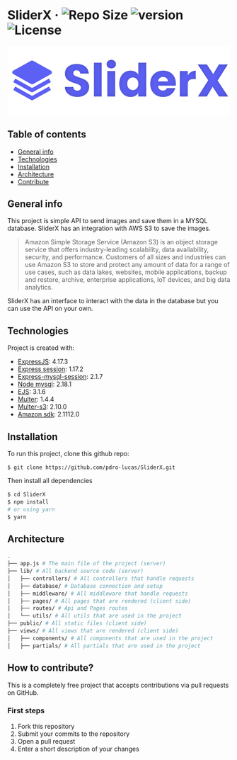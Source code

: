 # SliderX &middot; ![Repo Size](https://img.shields.io/github/repo-size/pdro-lucas/SliderX) ![version](https://img.shields.io/github/package-json/v/pdro-lucas/sliderx) ![License](https://img.shields.io/github/license/pdro-lucas/sliderx)

<p align="center">
  <img src="./public/logo.svg" width="500">
</p>

## Table of contents

- [General info](#general-info)
- [Technologies](#technologies)
- [Installation](#installation)
- [Architecture](#architecture)
- [Contribute](#how-to-contribute)

## General info

This project is simple API to send images and save them in a MYSQL database.
SliderX has an integration with AWS S3 to save the images.

> Amazon Simple Storage Service (Amazon S3) is an object storage service that offers industry-leading scalability, data availability, security, and performance.
> Customers of all sizes and industries can use Amazon S3 to store and protect any amount of data for a range of use cases, such as data lakes, websites, mobile applications, backup and restore, archive, enterprise applications, IoT devices, and big data analytics.

SliderX has an interface to interact with the data in the database but you can use the API on your own.

## Technologies

Project is created with:

- [ExpressJS](https://expressjs.com/): 4.17.3
- [Express session](https://github.com/expressjs/session): 1.17.2
- [Express-mysql-session](https://github.com/chill117/express-mysql-session): 2.1.7
- [Node mysql](https://github.com/mysqljs/mysql): 2.18.1
- [EJS](https://ejs.co/): 3.1.6
- [Multer](https://github.com/expressjs/multer): 1.4.4
- [Multer-s3](https://github.com/anacronw/multer-s3): 2.10.0
- [Amazon sdk](https://github.com/aws/aws-sdk-js): 2.1112.0

## Installation

To run this project, clone this github repo:

```
$ git clone https://github.com/pdro-lucas/SliderX.git
```

Then install all dependencies

```sh
$ cd SliderX
$ npm install
# or using yarn
$ yarn
```

## Architecture

```sh
.
├── app.js # The main file of the project (server)
├── lib/ # All backend source code (server)
│   ├── controllers/ # All controllers that handle requests
│   ├── database/ # Database connection and setup
│   ├── middleware/ # All middleware that handle requests
│   ├── pages/ # All pages that are rendered (client side)
│   ├── routes/ # Api and Pages routes
│   └── utils/ # All utils that are used in the project
├── public/ # All static files (client side)
├── views/ # All views that are rendered (client side)
│   ├── components/ # All components that are used in the project
│   ├── partials/ # All partials that are used in the project
```

## How to contribute?

This is a completely free project that accepts contributions via pull requests on GitHub.

### First steps

1. Fork this repository
2. Submit your commits to the repository
3. Open a pull request
4. Enter a short description of your changes
